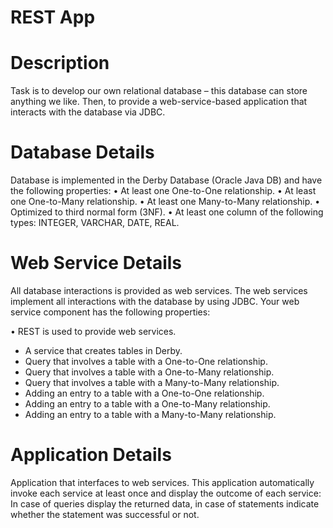 # REST App

# Description

Task is to develop our own relational database – this database can store anything we like. Then, to provide a web-service-based application that interacts with the database via JDBC.

# Database Details

Database is implemented in the Derby Database (Oracle Java DB) and have the following
properties:
• At least one One-to-One relationship.
• At least one One-to-Many relationship.
• At least one Many-to-Many relationship.
• Optimized to third normal form (3NF).
• At least one column of the following types: INTEGER, VARCHAR, DATE, REAL.

# Web Service Details

All database interactions is provided as web services. The web services  implement all
interactions with the database by using JDBC. Your web service component has the following
properties:

• REST is used to provide web services.
  - A service that creates tables in Derby.
  - Query that involves a table with a One-to-One relationship.
  - Query that involves a table with a One-to-Many relationship.
  - Query that involves a table with a Many-to-Many relationship.
  - Adding an entry to a table with a One-to-One relationship.
  - Adding an entry to a table with a One-to-Many relationship.
  - Adding an entry to a table with a Many-to-Many relationship.

# Application Details

Application that interfaces to web services. This application  automatically
invoke each service at least once and display the outcome of each service: In case of queries display
the returned data, in case of statements indicate whether the statement was successful or not.
